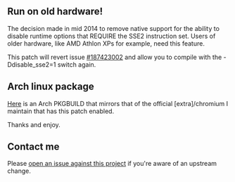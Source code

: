## Run on old hardware!
The decision made in mid 2014 to remove native support for the ability to disable runtime options that REQUIRE the SSE2 instruction set.  Users of older hardware, like AMD Athlon XPs for example, need this feature.

This patch will revert issue [#187423002](https://codereview.chromium.org/187423002) and allow you to compile with the -Ddisable_sse2=1 switch again.

## Arch linux package
[Here](https://aur.archlinux.org/packages/chromium-no-sse2) is an Arch PKGBUILD that mirrors that of the official [extra]/chromium I maintain that has this patch enabled.

Thanks and enjoy.

## Contact me
Please [open an issue against this project](https://github.com/graysky2/chromium-no-sse2-patch/issues/new) if you're aware of an upstream change.
